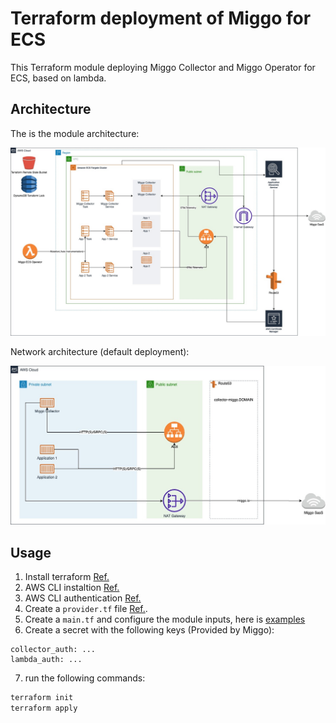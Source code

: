 # Terraform deployment of Miggo for ECS

This Terraform module deploying Miggo Collector and Miggo Operator for ECS, based on lambda.


## Architecture

The is the module architecture:

<img src="https://github.com/miggo-io/terraform-aws-miggo-deployment/blob/main/imges/ECS_Terraform_Deployment.jpg?raw=true" width="900">

Network architecture (default deployment):

<img src="https://github.com/miggo-io/terraform-aws-miggo-deployment/blob/main/imges/ECS_Terraform_Deployment_Network.jpg?raw=true" width="900">


## Usage

1. Install terraform [Ref.](https://developer.hashicorp.com/terraform/tutorials/aws-get-started/install-cli)
2. AWS CLI instaltion  [Ref.](https://docs.aws.amazon.com/cli/latest/userguide/getting-started-install.html)
3. AWS CLI authentication [Ref.](https://docs.aws.amazon.com/cli/latest/userguide/cli-chap-configure.html)
4. Create a `provider.tf` file [Ref.](https://www.terraform.io/language/providers/configuration).
5. Create a `main.tf` and configure the module inputs, here is [examples](https://github.com/miggo-io/terraform-aws-miggo-deployment/tree/main/examples)
6. Create a secret with the following keys (Provided by Miggo):
```
collector_auth: ...
lambda_auth: ...
```
7. run the following commands:
```sh
terraform init
terraform apply
```